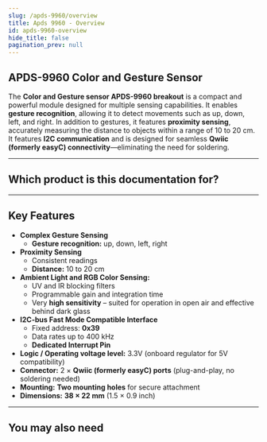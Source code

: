 ```yaml
---
slug: /apds-9960/overview
title: Apds 9960 - Overview
id: apds-9960-overview
hide_title: false
pagination_prev: null
---
```


## APDS-9960 Color and Gesture Sensor

The **Color and Gesture sensor APDS-9960 breakout** is a compact and powerful module designed for multiple sensing capabilities. It enables **gesture recognition**, allowing it to detect movements such as up, down, left, and right. In addition to gestures, it features **proximity sensing**, accurately measuring the distance to objects within a range of 10 to 20 cm. It features **I2C communication** and is designed for seamless **Qwiic (formerly easyC) connectivity**—eliminating the need for soldering.

<CenteredImage src="/img/apds-9960/333002.jpg" alt="apds9960 Color and Gesture Sensor" caption="APDS-9960 Color and Gesture Sensor" />

---

## Which product is this documentation for?

<QuickLink 
  title="Color and Gesture sensor APDS-9960 breakout" 
  description="333002"
  url="https://soldered.com/product/color-gesture-sensor-apds-9960-breakout/"
  image="/img/apds-9960/333002.jpg" 
/>

---

## Key Features
- **Complex Gesture Sensing**
  - **Gesture recognition:** up, down, left, right
- **Proximity Sensing**
  - Consistent readings
  - **Distance:** 10 to 20 cm
- **Ambient Light and RGB Color Sensing:**  
  - UV and IR blocking filters
  - Programmable gain and integration time
  - Very **high sensitivity** – suited for operation in open air and effective behind dark glass
- **I2C-bus Fast Mode Compatible Interface**
  - Fixed address: **0x39**
  - Data rates up to 400 kHz
  - **Dedicated Interrupt Pin**
- **Logic / Operating voltage level:** 3.3V (onboard regulator for 5V compatibility)  
- **Connector:** 2 × **Qwiic (formerly easyC) ports** (plug-and-play, no soldering needed)  
- **Mounting:** **Two mounting holes** for secure attachment  
- **Dimensions:** **38 × 22 mm** (1.5 × 0.9 inch)  

---

## You may also need

<QuickLink 
  title="Qwiic cable" 
  description="Qwiic (formerly easyC) compatible cables with connectors on both ends, available in various lengths."
  url="https://soldered.com/product/easyc-cable/"
  image="/img/333311.webp" 
/>